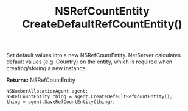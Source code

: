﻿---
uid: crmscript_ref_NSNumberAllocationAgent_CreateDefaultRefCountEntity
title: NSRefCountEntity CreateDefaultRefCountEntity()
intellisense: NSNumberAllocationAgent.CreateDefaultRefCountEntity
keywords: NSNumberAllocationAgent, CreateDefaultRefCountEntity
so.topic: reference
---
	  
Set default values into a new NSRefCountEntity.
NetServer calculates default values (e.g. Country) on the entity, which is required when creating/storing a new instance
	  
**Returns:** NSRefCountEntity

```crmscript
NSNumberAllocationAgent agent;
NSRefCountEntity thing = agent.CreateDefaultRefCountEntity();
thing = agent.SaveRefCountEntity(thing);
```

